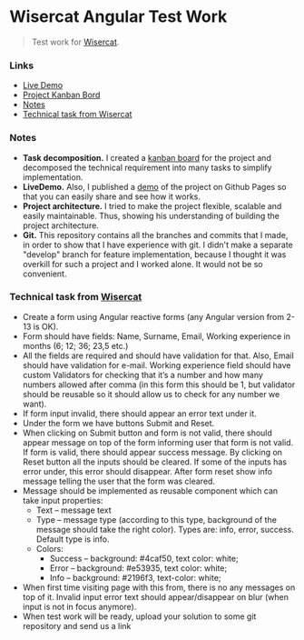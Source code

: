 # Wisercat Angular Test Work

> Test work for [Wisercat](https://wisercat.eu/).

### Links

- [Live Demo](https://xqoma.github.io/wisercat-angular-test-work)
- [Project Kanban Bord](https://taiga.xqoma.com/project/wisercat-angular-test-work/kanban)
- [Notes](#notes)
- [Technical task from Wisercat](#technical-task-from-wisercat)

### Notes

- **Task decomposition.** I created a [kanban board](https://taiga.xqoma.com/project/wisercat-angular-test-work/kanban) for the project and decomposed the technical requirement into many tasks to simplify implementation.
- **LiveDemo.** Also, I published a [demo](https://xqoma.github.io/wisercat-angular-test-work) of the project on Github Pages so that you can easily share and see how it works.
- **Project architecture.** I tried to make the project flexible, scalable and easily maintainable. Thus, showing his understanding of building the project architecture.
- **Git.** This repository contains all the branches and commits that I made, in order to show that I have experience with git. I didn't make a separate "develop" branch for feature implementation, because I thought it was overkill for such a project and I worked alone. It would not be so convenient.

### Technical task from [Wisercat](https://wisercat.eu/)

- Create a form using Angular reactive forms (any Angular version from 2-13 is OK).
- Form should have fields: Name, Surname, Email, Working experience in months (6; 12; 36; 23,5 etc.)
- All the fields are required and should have validation for that. Also, Email should have validation for e-mail. Working experience field should have custom Validators for checking that it’s a number and how many numbers allowed after comma (in this form this should be 1, but validator should be reusable so it should allow us to check for any number we want).
- If form input invalid, there should appear an error text under it.
- Under the form we have buttons Submit and Reset.
- When clicking on Submit button and form is not valid, there should appear message on top of the form informing user that form is not valid. If form is valid, there should appear success message. By clicking on Reset button all the inputs should be cleared. If some of the inputs has error under, this error should disappear. After form reset show info message telling the user that the form was cleared.
- Message should be implemented as reusable component which can take input properties:
  - Text – message text
  - Type – message type (according to this type, background of the message should take the right color). Types are: info, error, success. Default type is info.
  - Colors:
    - Success – background: #4caf50, text color: white;
    - Error – background: #e53935, text color: white;
    - Info – background: #2196f3, text-color: white;
- When first time visiting page with this from, there is no any messages on top of it. Invalid input error text should appear/disappear on blur (when input is not in focus anymore).
- When test work will be ready, upload your solution to some git repository and send us a link
